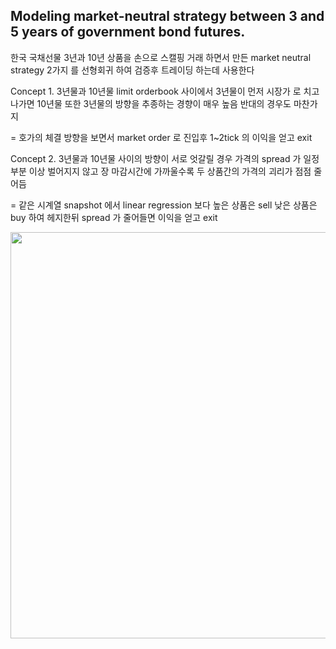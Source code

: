 ## Modeling market-neutral strategy between 3 and 5 years of government bond futures.

한국 국채선물 3년과 10년 상품을 손으로 스캘핑 거래 하면서 만든 market neutral strategy 
2가지 를 선형회귀 하여 검증후 트레이딩 하는데 사용한다



Concept 1. 3년물과 10년물 limit orderbook 사이에서 3년물이 먼저 시장가 로 치고 나가면 10년물 또한 
3년물의 방향을 추종하는 경향이 매우 높음 반대의 경우도 마찬가지 

= 호가의 체결 방향을 보면서 market order 로 진입후 1~2tick 의 이익을 얻고 exit 





Concept 2. 3년물과 10년물 사이의 방향이 서로 엇갈릴 경우 가격의 spread 가 일정 부분 이상 벌어지지 않고
장 마감시간에 가까울수록 두 상품간의 가격의 괴리가 점점 줄어듬 

= 같은 시계열 snapshot 에서 linear regression 보다 높은 상품은 sell 낮은 상품은 buy 하여 헤지한뒤
spread 가 줄어들면 이익을 얻고 exit 

<img src="https://user-images.githubusercontent.com/90368209/141477910-2a42d96a-a349-4528-9c21-f68cfbe83f1c.JPG" width="650">





